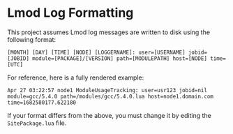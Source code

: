 # Lmod Log Formatting

This project assumes Lmod log messages are written to disk using the following format:

```
[MONTH] [DAY] [TIME] [NODE] [LOGGERNAME]: user=[USERNAME] jobid=[JOBID] module=[PACKAGE]/[VERSION] path=[MODULEPATH] host=[NODE] time=[UTC]
```

For reference, here is a fully rendered example:

```
Apr 27 03:22:57 node1 ModuleUsageTracking: user=usr123 jobid=nil module=gcc/5.4.0 path=/modules/gcc/5.4.0.lua host=node1.domain.com time=1682580177.622180
```

If your format differs from the above, you must change it by editing the `SitePackage.lua` file.
